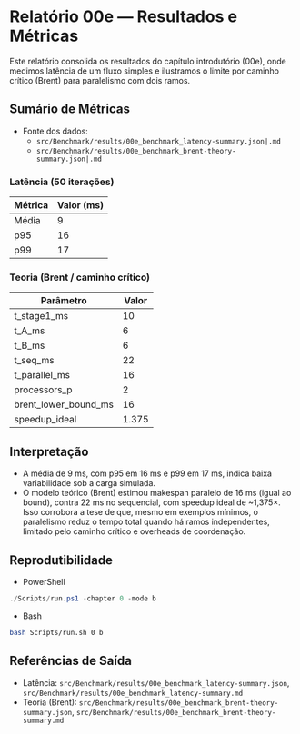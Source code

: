 # Relatório 00e — Resultados e Métricas

Este relatório consolida os resultados do capítulo introdutório (00e), onde medimos latência de um fluxo simples e ilustramos o limite por caminho crítico (Brent) para paralelismo com dois ramos.

## Sumário de Métricas

- Fonte dos dados:
  - `src/Benchmark/results/00e_benchmark_latency-summary.json|.md`
  - `src/Benchmark/results/00e_benchmark_brent-theory-summary.json|.md`

### Latência (50 iterações)

| Métrica | Valor (ms) |
|---|---|
| Média | 9 |
| p95 | 16 |
| p99 | 17 |

### Teoria (Brent / caminho crítico)

| Parâmetro | Valor |
|---|---|
| t_stage1_ms | 10 |
| t_A_ms | 6 |
| t_B_ms | 6 |
| t_seq_ms | 22 |
| t_parallel_ms | 16 |
| processors_p | 2 |
| brent_lower_bound_ms | 16 |
| speedup_ideal | 1.375 |

## Interpretação

- A média de 9 ms, com p95 em 16 ms e p99 em 17 ms, indica baixa variabilidade sob a carga simulada.
- O modelo teórico (Brent) estimou makespan paralelo de 16 ms (igual ao bound), contra 22 ms no sequencial, com speedup ideal de ~1,375×. Isso corrobora a tese de que, mesmo em exemplos mínimos, o paralelismo reduz o tempo total quando há ramos independentes, limitado pelo caminho crítico e overheads de coordenação.

## Reprodutibilidade

- PowerShell
```powershell
./Scripts/run.ps1 -chapter 0 -mode b
```

- Bash
```bash
bash Scripts/run.sh 0 b
```

## Referências de Saída

- Latência: `src/Benchmark/results/00e_benchmark_latency-summary.json`, `src/Benchmark/results/00e_benchmark_latency-summary.md`
- Teoria (Brent): `src/Benchmark/results/00e_benchmark_brent-theory-summary.json`, `src/Benchmark/results/00e_benchmark_brent-theory-summary.md`

